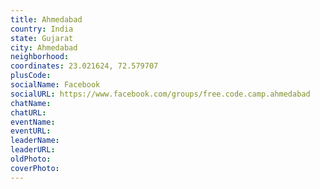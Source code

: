 ```yaml
---
title: Ahmedabad
country: India
state: Gujarat
city: Ahmedabad
neighborhood: 
coordinates: 23.021624, 72.579707
plusCode:
socialName: Facebook
socialURL: https://www.facebook.com/groups/free.code.camp.ahmedabad
chatName:
chatURL:
eventName:
eventURL:
leaderName:
leaderURL:
oldPhoto: 
coverPhoto:
---
```

